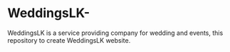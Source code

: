 # WeddingsLK-
WeddingsLK is a service providing company for wedding and events, this repository to create WeddingsLK website.
